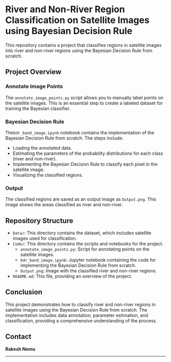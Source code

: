 # River and Non-River Region Classification on Satellite Images using Bayesian Decision Rule

This repository contains a project that classifies regions in satellite images into river and non-river regions using the Bayesian Decision Rule from scratch.
## Project Overview
### Annotate Image Points

The `annotate_image_points.py` script allows you to manually label points on the satellite images. This is an essential step to create a labeled dataset for training the Bayesian classifier.

### Bayesian Decision Rule

The`bdr_band_image.ipynb` notebook contains the implementation of the Bayesian Decision Rule from scratch. The steps include:
- Loading the annotated data.
- Estimating the parameters of the probability distributions for each class (river and non-river).
- Implementing the Bayesian Decision Rule to classify each pixel in the satellite image.
- Visualizing the classified regions.
### Output
The classified regions are saved as an output image as `Output.png`. This image shows the areas classified as river and non-river.
## Repository Structure

- `Data/`: This directory contains the dataset, which includes satellite images used for classification.
- `Code/`: This directory contains the scripts and notebooks for the project.
  - `annotate_image_points.py`: Script for annotating points on the satellite images.
  - `bdr_band_image.ipynb`: Jupyter notebook containing the code for implementing the Bayesian Decision Rule from scratch.
  - `Output.png`: Image with the classified river and non-river regions.
- `README.md`: This file, providing an overview of the project.

## Conclusion
This project demonstrates how to classify river and non-river regions in satellite images using the Bayesian Decision Rule from scratch. The implementation includes data annotation, parameter estimation, and classification, providing a comprehensive understanding of the process.
## Contact

**Rakesh Nemu**

--- 
